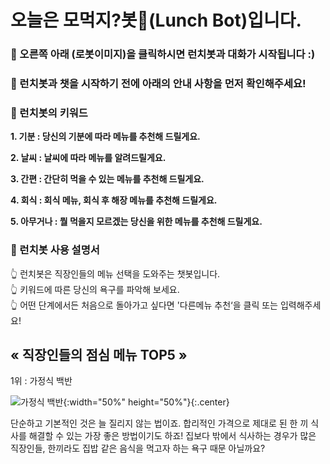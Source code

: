 # 오늘은 모먹지?봇🤖(Lunch Bot)입니다.       
  
  
    
  
### 🤖 오른쪽 아래 (로봇이미지)을 클릭하시면 런치봇과 대화가 시작됩니다 :)  


### 🤖 런치봇과 챗을 시작하기 전에 아래의 안내 사항을 먼저 확인해주세요!     
  
  
  
  


### 🎯 런치봇의 키워드  
  

**1. 기분 : 당신의 기분에 따라 메뉴를 추천해 드릴게요.**

**2. 날씨 : 날씨에 따라 메뉴를 알려드릴게요.**

**3. 간편 : 간단히 먹을 수 있는 메뉴를 추천해 드릴게요.**

**4. 회식 : 회식 메뉴, 회식 후 해장 메뉴를 추천해 드릴게요.**

**5. 아무거나 : 뭘 먹을지 모르겠는 당신을 위한 메뉴를 추천해 드릴게요.** 


### 🎯 런치봇 사용 설명서         

👆 런치봇은 직장인들의 메뉴 선택을 도와주는 챗봇입니다.  
👆 키워드에 따른 당신의 욕구를 파악해 보세요.  
👆 어떤 단계에서든 처음으로 돌아가고 싶다면 '다른메뉴 추천‘을 클릭 또는 입력해주세요!  
  
  
## « 직장인들의 점심 메뉴 TOP5 »

1위 : 가정식 백반

![가정식 백반](https://user-images.githubusercontent.com/103111041/169541654-c1436b2c-a364-467d-817c-2b31c7057028.jpg){:width="50%" height="50%"}{:.center}


단순하고 기본적인 것은 늘 질리지 않는 법이죠. 합리적인 가격으로 제대로 된 한 끼 식사를 해결할 수 있는 가장 좋은 방법이기도 하죠! 집보다 밖에서 식사하는 경우가 많은 직장인들, 한끼라도 집밥 같은 음식을 먹고자 하는 욕구 때문 아닐까요?


